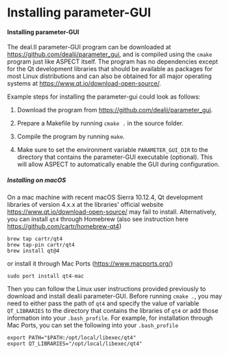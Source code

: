 # Installing parameter-GUI

#### Installing parameter-GUI

The deal.II parameter-GUI program can be
downloaded at <https://github.com/dealii/parameter_gui>, and is compiled using
the `cmake` program just like ASPECT itself.
The program has no dependencies except for the Qt development libraries that
should be available as packages for most Linux distributions and can also be
obtained for all major operating systems at
<https://www.qt.io/download-open-source/>.

Example steps for installing the parameter-gui could look as follows:

1.  Download the program from <https://github.com/dealii/parameter_gui>.

2.  Prepare a Makefile by running `cmake .` in the source folder.

3.  Compile the program by running `make`.

4.  Make sure to set the environment variable `PARAMETER_GUI_DIR` to the
    directory that contains the parameter-GUI executable (optional). This will
    allow ASPECT to automatically enable the
    GUI during configuration.

##### Installing on macOS

On a mac machine with recent macOS Sierra 10.12.4, Qt development libraries of
version 4.x.x at the libraries' official website
<https://www.qt.io/download-open-source/> may fail to install. Alternatively,
you can install `qt4` through Homebrew (also see instruction here
<https://github.com/cartr/homebrew-qt4>)

    brew tap cartr/qt4
    brew tap-pin cartr/qt4
    brew install qt@4

or install it through Mac Ports (<https://www.macports.org/>)

    sudo port install qt4-mac

Then you can follow the Linux user instructions provided previously to
download and install dealii parameter-GUI. Before running `cmake .`, you may
need to either pass the path of `qt4` and specify the value of variable
`QT_LIBRARIES` to the directory that contains the libraries of `qt4` or add
those information into your `.bash_profile`. For example, for installation
through Mac Ports, you can set the following into your `.bash_profile`

    export PATH="$PATH:/opt/local/libexec/qt4"
    export QT_LIBRARIES="/opt/local/libexec/qt4"
